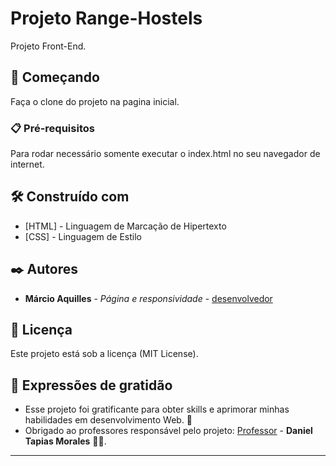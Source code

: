 # Projeto Range-Hostels


Projeto Front-End.

## 🚀 Começando

Faça o clone do projeto na pagina inicial.

### 📋 Pré-requisitos

Para rodar necessário somente executar o index.html no seu navegador de internet.

## 🛠️ Construído com

* [HTML] - Linguagem de Marcação de Hipertexto
* [CSS] - Linguagem de Estilo


## ✒️ Autores

* **Márcio Aquilles** - *Página e responsividade* - [desenvolvedor](https://gitlab.com/marcioaquilles)

## 📄 Licença

Este projeto está sob a licença (MIT License).

## 🎁 Expressões de gratidão

* Esse projeto foi gratificante para obter skills e aprimorar minhas habilidades em desenvolvimento Web. 📢
* Obrigado ao professores responsável pelo projeto:
[Professor](https://www.linkedin.com/in/daniel-tapias-morales-87145621/) - **Daniel Tapias Morales** 👨‍💻.

---
